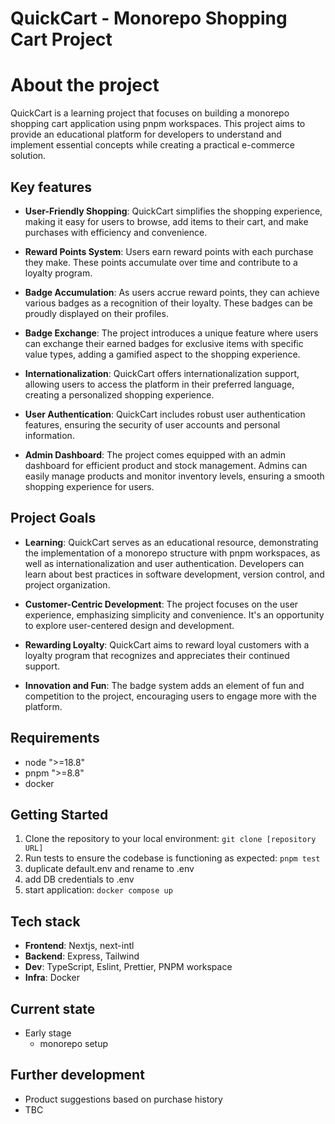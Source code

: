 # QuickCart - Monorepo Shopping Cart Project

# About the project

QuickCart is a learning project that focuses on building a monorepo shopping cart application using pnpm workspaces.
This project aims to provide an educational platform for developers to understand and implement essential concepts while creating a practical e-commerce solution.

## Key features

- **User-Friendly Shopping**: QuickCart simplifies the shopping experience, making it easy for users to browse, add items to their cart, and make purchases with efficiency and convenience.

- **Reward Points System**: Users earn reward points with each purchase they make. These points accumulate over time and contribute to a loyalty program.

- **Badge Accumulation**: As users accrue reward points, they can achieve various badges as a recognition of their loyalty. These badges can be proudly displayed on their profiles.

- **Badge Exchange**: The project introduces a unique feature where users can exchange their earned badges for exclusive items with specific value types, adding a gamified aspect to the shopping experience.

- **Internationalization**: QuickCart offers internationalization support, allowing users to access the platform in their preferred language, creating a personalized shopping experience.

- **User Authentication**: QuickCart includes robust user authentication features, ensuring the security of user accounts and personal information.

- **Admin Dashboard**: The project comes equipped with an admin dashboard for efficient product and stock management. Admins can easily manage products and monitor inventory levels, ensuring a smooth shopping experience for users.

## Project Goals

- **Learning**: QuickCart serves as an educational resource, demonstrating the implementation of a monorepo structure with pnpm workspaces, as well as internationalization and user authentication. Developers can learn about best practices in software development, version control, and project organization.

- **Customer-Centric Development**: The project focuses on the user experience, emphasizing simplicity and convenience. It's an opportunity to explore user-centered design and development.

- **Rewarding Loyalty**: QuickCart aims to reward loyal customers with a loyalty program that recognizes and appreciates their continued support.

- **Innovation and Fun**: The badge system adds an element of fun and competition to the project, encouraging users to engage more with the platform.

## Requirements

- node ">=18.8"
- pnpm ">=8.8"
- docker

## Getting Started

1. Clone the repository to your local environment: `git clone [repository URL]`
2. Run tests to ensure the codebase is functioning as expected: `pnpm test`
3. duplicate default.env and rename to .env
4. add DB credentials to .env
5. start application: `docker compose up`

## Tech stack

- **Frontend**: Nextjs, next-intl
- **Backend**: Express, Tailwind
- **Dev**: TypeScript, Eslint, Prettier, PNPM workspace
- **Infra**: Docker

## Current state

- Early stage
  - monorepo setup

## Further development

- Product suggestions based on purchase history
- TBC
